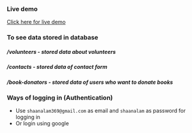 ### Live demo
<a href="https://kids-foundation-715b7.web.app/">Click here for live demo</a>

### To see data stored in database

##### /volunteers - stored data about volunteers
##### /contacts - stored data of contact form
##### /book-donators - stored data of users who want to donate books 


### Ways of logging in (Authentication)

* Use `shaanalam369@gmail.com` as email and `shaanalam` as password for logging in
* Or login using google
